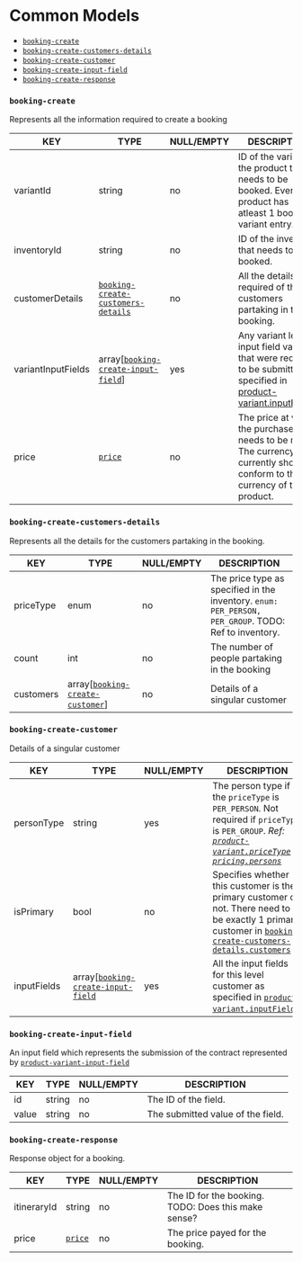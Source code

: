 # Common Models

* [`booking-create`](#booking-create)
* [`booking-create-customers-details`](#booking-create-customers-details)
* [`booking-create-customer`](#booking-create-customer)
* [`booking-create-input-field`](#booking-create-input-field)
* [`booking-create-response`](#booking-create-response)

### `booking-create`

Represents all the information required to create a booking

KEY | TYPE | NULL/EMPTY | DESCRIPTION
--- | --- | --- | ---
variantId | string | no | ID of the variant of the product that needs to be booked. Every product has atleast 1 bookable variant entry.
inventoryId | string | no | ID of the inventory that needs to be booked.
customerDetails | [`booking-create-customers-details`](#booking-create-customers-details) | no | All the details required of the customers partaking in the booking.
variantInputFields | array[[`booking-create-input-field`](#booking-create-input-field)] | yes | Any variant level input field values that were required to be submitted as specified in [product-variant.inputFields](product-models.md#product-variant).
price | [`price`](common-models.md#price) | no | The price at which the purchase needs to be made. The currency currently should conform to the currency of the product.

### `booking-create-customers-details`

Represents all the details for the customers partaking in the booking.

KEY | TYPE | NULL/EMPTY | DESCRIPTION
--- | --- | --- | ---
priceType | enum | no | The price type as specified in the inventory. `enum: PER_PERSON, PER_GROUP`. TODO: Ref to inventory.
count | int | no | The number of people partaking in the booking
customers | array[[`booking-create-customer`](#booking-create-customer)] | no | Details of a singular customer

### `booking-create-customer`

Details of a singular customer

KEY | TYPE | NULL/EMPTY | DESCRIPTION
--- | --- | --- | ---
personType | string | yes | The person type if the `priceType` is `PER_PERSON`. Not required if `priceType` is `PER_GROUP`. *Ref: [`product-variant.priceType`](#product-models.md#product-variant.priceType) & [`pricing.persons`](inventory-pricing-models.md#pricing.persons)*
isPrimary | bool | no | Specifies whether this customer is the primary customer or not. There need to be exactly 1 primary customer in [`booking-create-customers-details.customers`](#booking-create-customers-details)
inputFields | array[[`booking-create-input-field`](#booking-create-input-field) | yes | All the input fields for this level customer as specified in [`product-variant.inputFields`](product-models.md#product-variant).

### `booking-create-input-field`

An input field which represents the submission of the contract represented by [`product-variant-input-field`](product-models.md#product-variant-input-field)

KEY | TYPE | NULL/EMPTY | DESCRIPTION
--- | --- | --- | ---
id | string | no | The ID of the field.
value | string | no | The submitted value of the field.

### `booking-create-response`

Response object for a booking.

KEY | TYPE | NULL/EMPTY | DESCRIPTION
--- | --- | --- | ---
itineraryId | string | no | The ID for the booking. TODO: Does this make sense?
price | [`price`](common-models.md#price) | no | The price payed for the booking.
